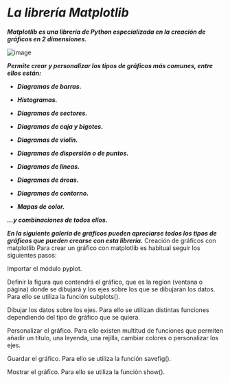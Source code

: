 # **_La librería Matplotlib_**

**_Matplotlib es una librería de Python especializada en la creación de gráficos en 2 dimensiones._**

![image](https://github.com/user-attachments/assets/aa254802-679a-4d29-ae95-713dd25cb9a9)

**_Permite crear y personalizar los tipos de gráficos más comunes, entre ellos están:_**

- **_Diagramas de barras._**
  
- **_Histogramas._**
  
- **_Diagramas de sectores._**
  
- **_Diagramas de caja y bigotes._**
  
- **_Diagramas de violín._**
  
- **_Diagramas de dispersión o de puntos._**
  
- **_Diagramas de líneas._**
  
- **_Diagramas de áreas._**
  
- **_Diagramas de contorno._**
  
- **_Mapas de color._**
  
**_...y combinaciones de todos ellos._**

**_En la siguiente galería de gráficos pueden apreciarse todos los tipos de gráficos que pueden crearse con esta librería._**
Creación de gráficos con matplotlib
Para crear un gráfico con matplotlib es habitual seguir los siguientes pasos:

Importar el módulo pyplot.

Definir la figura que contendrá el gráfico, que es la region (ventana o página) donde se dibujará y los ejes sobre los que se dibujarán los datos. Para ello se utiliza la función subplots().

Dibujar los datos sobre los ejes. Para ello se utilizan distintas funciones dependiendo del tipo de gráfico que se quiera.

Personalizar el gráfico. Para ello existen multitud de funciones que permiten añadir un título, una leyenda, una rejilla, cambiar colores o personalizar los ejes.

Guardar el gráfico. Para ello se utiliza la función savefig().

Mostrar el gráfico. Para ello se utiliza la función show().
